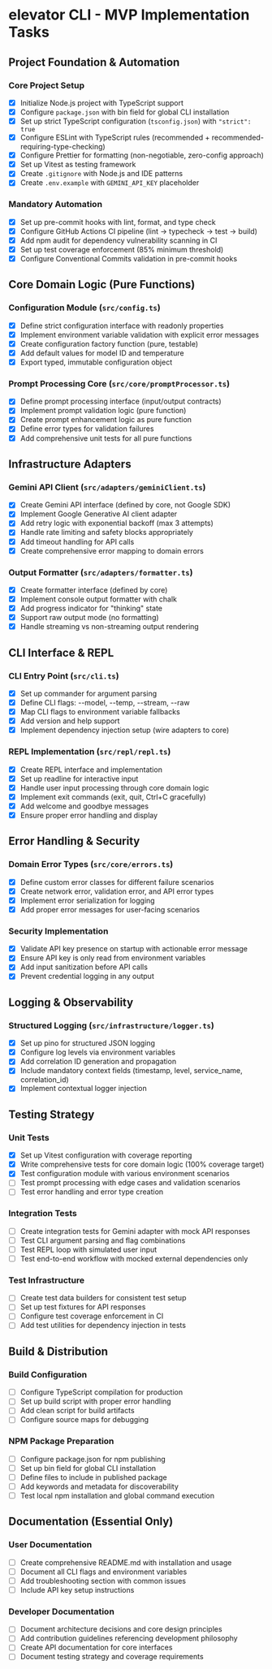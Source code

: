 # elevator CLI - MVP Implementation Tasks

## Project Foundation & Automation

### Core Project Setup

- [x] Initialize Node.js project with TypeScript support
- [x] Configure `package.json` with bin field for global CLI installation
- [x] Set up strict TypeScript configuration (`tsconfig.json`) with `"strict": true`
- [x] Configure ESLint with TypeScript rules (recommended + recommended-requiring-type-checking)
- [x] Configure Prettier for formatting (non-negotiable, zero-config approach)
- [x] Set up Vitest as testing framework
- [x] Create `.gitignore` with Node.js and IDE patterns
- [x] Create `.env.example` with `GEMINI_API_KEY` placeholder

### Mandatory Automation

- [x] Set up pre-commit hooks with lint, format, and type check
- [x] Configure GitHub Actions CI pipeline (lint → typecheck → test → build)
- [x] Add npm audit for dependency vulnerability scanning in CI
- [x] Set up test coverage enforcement (85% minimum threshold)
- [x] Configure Conventional Commits validation in pre-commit hooks

## Core Domain Logic (Pure Functions)

### Configuration Module (`src/config.ts`)

- [x] Define strict configuration interface with readonly properties
- [x] Implement environment variable validation with explicit error messages
- [x] Create configuration factory function (pure, testable)
- [x] Add default values for model ID and temperature
- [x] Export typed, immutable configuration object

### Prompt Processing Core (`src/core/promptProcessor.ts`)

- [x] Define prompt processing interface (input/output contracts)
- [x] Implement prompt validation logic (pure function)
- [x] Create prompt enhancement logic as pure function
- [x] Define error types for validation failures
- [x] Add comprehensive unit tests for all pure functions

## Infrastructure Adapters

### Gemini API Client (`src/adapters/geminiClient.ts`)

- [x] Create Gemini API interface (defined by core, not Google SDK)
- [x] Implement Google Generative AI client adapter
- [x] Add retry logic with exponential backoff (max 3 attempts)
- [x] Handle rate limiting and safety blocks appropriately
- [x] Add timeout handling for API calls
- [x] Create comprehensive error mapping to domain errors

### Output Formatter (`src/adapters/formatter.ts`)

- [x] Create formatter interface (defined by core)
- [x] Implement console output formatter with chalk
- [x] Add progress indicator for "thinking" state
- [x] Support raw output mode (no formatting)
- [x] Handle streaming vs non-streaming output rendering

## CLI Interface & REPL

### CLI Entry Point (`src/cli.ts`)

- [x] Set up commander for argument parsing
- [x] Define CLI flags: --model, --temp, --stream, --raw
- [x] Map CLI flags to environment variable fallbacks
- [x] Add version and help support
- [x] Implement dependency injection setup (wire adapters to core)

### REPL Implementation (`src/repl/repl.ts`)

- [x] Create REPL interface and implementation
- [x] Set up readline for interactive input
- [x] Handle user input processing through core domain logic
- [x] Implement exit commands (exit, quit, Ctrl+C gracefully)
- [x] Add welcome and goodbye messages
- [x] Ensure proper error handling and display

## Error Handling & Security

### Domain Error Types (`src/core/errors.ts`)

- [x] Define custom error classes for different failure scenarios
- [x] Create network error, validation error, and API error types
- [x] Implement error serialization for logging
- [x] Add proper error messages for user-facing scenarios

### Security Implementation

- [x] Validate API key presence on startup with actionable error message
- [x] Ensure API key is only read from environment variables
- [x] Add input sanitization before API calls
- [x] Prevent credential logging in any output

## Logging & Observability

### Structured Logging (`src/infrastructure/logger.ts`)

- [x] Set up pino for structured JSON logging
- [x] Configure log levels via environment variables
- [x] Add correlation ID generation and propagation
- [x] Include mandatory context fields (timestamp, level, service_name, correlation_id)
- [x] Implement contextual logger injection

## Testing Strategy

### Unit Tests

- [x] Set up Vitest configuration with coverage reporting
- [x] Write comprehensive tests for core domain logic (100% coverage target)
- [x] Test configuration module with various environment scenarios
- [ ] Test prompt processing with edge cases and validation scenarios
- [ ] Test error handling and error type creation

### Integration Tests

- [ ] Create integration tests for Gemini adapter with mock API responses
- [ ] Test CLI argument parsing and flag combinations
- [ ] Test REPL loop with simulated user input
- [ ] Test end-to-end workflow with mocked external dependencies only

### Test Infrastructure

- [ ] Create test data builders for consistent test setup
- [ ] Set up test fixtures for API responses
- [ ] Configure test coverage enforcement in CI
- [ ] Add test utilities for dependency injection in tests

## Build & Distribution

### Build Configuration

- [ ] Configure TypeScript compilation for production
- [ ] Set up build script with proper error handling
- [ ] Add clean script for build artifacts
- [ ] Configure source maps for debugging

### NPM Package Preparation

- [ ] Configure package.json for npm publishing
- [ ] Set up bin field for global CLI installation
- [ ] Define files to include in published package
- [ ] Add keywords and metadata for discoverability
- [ ] Test local npm installation and global command execution

## Documentation (Essential Only)

### User Documentation

- [ ] Create comprehensive README.md with installation and usage
- [ ] Document all CLI flags and environment variables
- [ ] Add troubleshooting section with common issues
- [ ] Include API key setup instructions

### Developer Documentation

- [ ] Document architecture decisions and core design principles
- [ ] Add contribution guidelines referencing development philosophy
- [ ] Create API documentation for core interfaces
- [ ] Document testing strategy and coverage requirements
